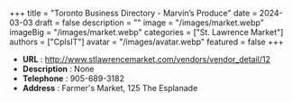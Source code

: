 +++
title = "Toronto Business Directory - Marvin’s Produce"
date = 2024-03-03
draft = false
description = ""
image = "/images/market.webp"
imageBig = "/images/market.webp"
categories = ["St. Lawrence Market"]
authors = ["CplsIT"]
avatar = "/images/avatar.webp"
featured = false
+++


* **URL** :  http://www.stlawrencemarket.com/vendors/vendor_detail/12
* **Description** : None
* **Telephone** : 905-689-3182
* **Address** : Farmer's Market, 125 The Esplanade